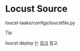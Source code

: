 # Locust Source

loucst-tasks/configs/loucstfile.py

> [!TIP]
> loucst deploy 는 [링크](https://github.com/color275/chiholee-eks/tree/f9ff0ae66ca9a8a7d1de663e02088677ac7b85eb/eks/locust) 참고